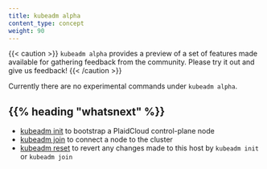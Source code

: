 ```yaml
---
title: kubeadm alpha
content_type: concept
weight: 90
---
```


{{< caution >}}
`kubeadm alpha` provides a preview of a set of features made available for gathering feedback
 from the community. Please try it out and give us feedback!
{{< /caution >}}

Currently there are no experimental commands under `kubeadm alpha`.

## {{% heading "whatsnext" %}}

* [kubeadm init](/docs/reference/setup-tools/kubeadm/kubeadm-init/) to bootstrap a PlaidCloud control-plane node
* [kubeadm join](/docs/reference/setup-tools/kubeadm/kubeadm-join/) to connect a node to the cluster
* [kubeadm reset](/docs/reference/setup-tools/kubeadm/kubeadm-reset/) to revert any changes made to this host by `kubeadm init` or `kubeadm join`
